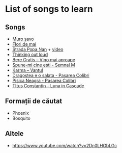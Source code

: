 # List of songs to learn

## Songs

* [Muro șavo](http://www.tabulaturi.ro/acorduri.php?tab_id=4417)
* [Flori de mai](http://www.tabulaturi.ro/acorduri.php?tab_id=4498)
* [Strada Popa Nan](http://www.tabulaturi.ro/acorduri.php?tab_id=689) + [video](https://www.youtube.com/watch?v=HKpv1xVpwDY)
* [Thinking out loud](http://tabs.ultimate-guitar.com/e/ed_sheeran/thinking_out_loud_crd.htm)
* [Bere Gratis – Vino mai aproape](http://www.tabulaturi.ro/acorduri.php?tab_id=5474)
* [Spune-mi cine esti - Semnal M](http://www.tabulaturi.ro/acorduri.php?tab_id=1407)
* [Karma – Vantul](http://www.tabulaturi.ro/acorduri.php?tab_id=986)
* [Dragostea e o salata - Pasarea Colibri](http://www.tabulaturi.ro/acorduri.php?tab_id=2978)
* [Pisica Neagra - Pasarea Colibri](http://www.tabulaturi.ro/acorduri.php?tab_id=3493)
* [TItus Constantin - Luna in Cascade](http://www.tabulaturi.ro/acorduri.php?tab_id=7497)

## Formații de căutat

* Phoenix
* Bosquito

## Altele

* https://www.youtube.com/watch?v=2Dn0LHGbLGc
